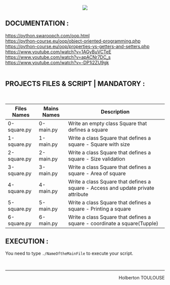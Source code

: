 <p align="center">
        <img src="https://capsule-render.vercel.app/api?type=waving&color=auto&height=250&section=header&text=PYTHON%20Classes%20lists&fontSize=84&animation=fadeIn&fontAlignY=38&desc=SECOND%20Semester%20|%2011/25%20PROJET%20PYTHON&descAlignY=51&descAlign=62">
</p>

## DOCUMENTATION :  
https://python.swaroopch.com/oop.html  
https://python-course.eu/oop/object-oriented-programming.php  
https://python-course.eu/oop/properties-vs-getters-and-setters.php  
https://www.youtube.com/watch?v=1AGyBuVCTeE  
https://www.youtube.com/watch?v=apACNr7DC_s  
https://www.youtube.com/watch?v=-DP1i2ZU9gk  
<br/>

## PROJECTS FILES & SCRIPT | MANDATORY :
<br/>

| Files Names  |      Mains Names     | Description        |
| ----------- | ---------------------|------|
| 0-square.py | 0-main.py | Write an empty class Square that defines a square |
| 1-square.py | 1-main.py | Write a class Square that defines a square - Square with size |
| 2-square.py | 2-main.py | Write a class Square that defines a square - Size validation |
| 3-square.py | 3-main.py | Write a class Square that defines a square - Area of square |
| 4-square.py | 4-main.py | Write a class Square that defines a square - Access and update private attribute |
| 5-square.py | 5-main.py | Write a class Square that defines a square - Printing a square |
| 6-square.py | 6-main.py | Write a class Square that defines a square - coordinate a square(Tupple)|

## EXECUTION :
You need to type `./NameOftheMainFile` to execute your script.

<br/><hr>
<p align="right">Holberton TOULOUSE</p>
